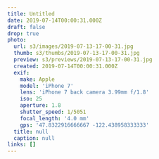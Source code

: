 ```yaml
---
title: Untitled
date: 2019-07-14T00:00:31.000Z
draft: false
drop: true
photo:
  url: s3/images/2019-07-13-17-00-31.jpg
  thumb: s3/thumbs/2019-07-13-17-00-31.jpg
  preview: s3/previews/2019-07-13-17-00-31.jpg
  created: 2019-07-14T00:00:31.000Z
  exif:
    make: Apple
    model: 'iPhone 7'
    lens: 'iPhone 7 back camera 3.99mm f/1.8'
    iso: 25
    aperture: 1.8
    shutter_speed: 1/5051
    focal_length: '4.0 mm'
    gps: '47.8322916666667 -122.438958333333'
  title: null
  caption: null
links: []
---
```

